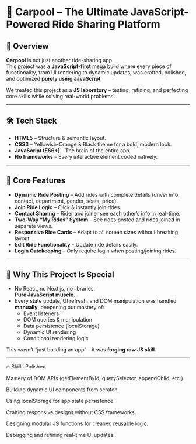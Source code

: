# 🚗 Carpool – The Ultimate JavaScript-Powered Ride Sharing Platform

## 📜 Overview
**Carpool** is not just another ride-sharing app.  
This project was a **JavaScript-first** mega build where every piece of functionality, from UI rendering to dynamic updates, was crafted, polished, and optimized **purely using JavaScript**.

We treated this project as a **JS laboratory** – testing, refining, and perfecting core skills while solving real-world problems.

---

## 🛠 Tech Stack
- **HTML5** – Structure & semantic layout.
- **CSS3** – Yellowish-Orange & Black theme for a bold, modern look.
- **JavaScript (ES6+)** – The brain of the entire app.
- **No frameworks** – Every interactive element coded natively.

---

## 🎯 Core Features
- **Dynamic Ride Posting** – Add rides with complete details (driver info, contact, department, gender, seats, price).
- **Join Ride Logic** – Click & instantly join rides.
- **Contact Sharing** – Rider and joiner see each other’s info in real-time.
- **Two-Way “My Rides” System** – See rides posted and rides joined in separate views.
- **Responsive Ride Cards** – Adapt to all screen sizes without breaking layout.
- **Edit Ride Functionality** – Update ride details easily.
- **Login Gatekeeping** – Only require login when posting/joining rides.

---

## 🧠 Why This Project Is Special
- No React, no Next.js, no libraries.  
  **Pure JavaScript muscle.**
- Every state update, UI refresh, and DOM manipulation was handled **manually**, deepening our mastery of:
  - Event listeners
  - DOM queries & manipulation
  - Data persistence (localStorage)
  - Dynamic UI rendering
  - Conditional rendering logic

This wasn’t “just building an app” – it was **forging raw JS skill**.


---

🔥 Skills Polished

Mastery of DOM APIs (getElementById, querySelector, appendChild, etc.)

Building dynamic UI components from scratch.

Using localStorage for app state persistence.

Crafting responsive designs without CSS frameworks.

Designing modular JS functions for cleaner, reusable logic.

Debugging and refining real-time UI updates.
